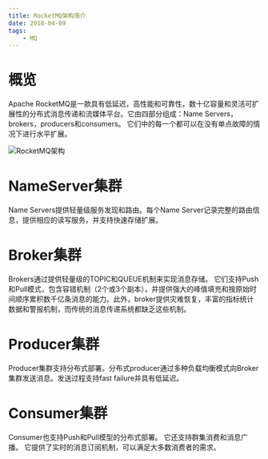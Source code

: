 ```yaml
---
title: RocketMQ架构简介
date: 2018-04-09
tags: 
    - MQ
---
```



# 概览
Apache RocketMQ是一款具有低延迟，高性能和可靠性，数十亿容量和灵活可扩展性的分布式消息传递和流媒体平台。它由四部分组成：Name Servers，brokers，producers和consumers。 它们中的每一个都可以在没有单点故障的情况下进行水平扩展。 

![RocketMQ架构](http://rocketmq.apache.org/assets/images/rmq-basic-arc.png)

# NameServer集群
Name Servers提供轻量级服务发现和路由。每个Name Server记录完整的路由信息，提供相应的读写服务，并支持快速存储扩展。

# Broker集群
Brokers通过提供轻量级的TOPIC和QUEUE机制来实现消息存储。 它们支持Push和Pull模式，包含容错机制（2个或3个副本），并提供强大的峰值填充和按原始时间顺序累积数千亿条消息的能力。此外，broker提供灾难恢复，丰富的指标统计数据和警报机制，而传统的消息传递系统都缺乏这些机制。

# Producer集群
Producer集群支持分布式部署。分布式producer通过多种负载均衡模式向Broker集群发送消息。发送过程支持fast failure并具有低延迟。

# Consumer集群
Consumer也支持Push和Pull模型的分布式部署。 它还支持群集消费和消息广播。 它提供了实时的消息订阅机制，可以满足大多数消费者的需求。

